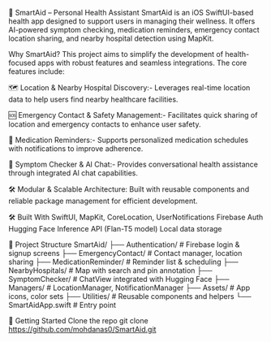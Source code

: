 📱 SmartAid – Personal Health Assistant
SmartAid is an iOS SwiftUI-based health app designed to support users in managing their wellness. It offers AI-powered symptom checking, medication reminders, emergency contact location sharing, and nearby hospital detection using MapKit.

Why SmartAid?
This project aims to simplify the development of health-focused apps with robust features and seamless integrations. The core features include:

🗺️ Location & Nearby Hospital Discovery:-  Leverages real-time location data to help users find nearby healthcare facilities.

🆘 Emergency Contact & Safety Management:-  Facilitates quick sharing of location and emergency contacts to enhance user safety.

💊 Medication Reminders:-  Supports personalized medication schedules with notifications to improve adherence.

🤖 Symptom Checker & Al Chat:- Provides conversational health assistance through integrated Al chat capabilities.

🛠️ Modular & Scalable Architecture: Built with reusable components and reliable package management for efficient development.


🛠️ Built With
SwiftUI, MapKit, CoreLocation, UserNotifications
Firebase Auth
Hugging Face Inference API (Flan-T5 model)
Local data storage

📂 Project Structure
SmartAid/
├── Authentication/             # Firebase login & signup screens
├── EmergencyContact/           # Contact manager, location sharing
├── MedicationReminder/         # Reminder list & scheduling
├── NearbyHospitals/            # Map with search and pin annotation
├── SymptomChecker/             # ChatView integrated with Hugging Face
├── Managers/                   # LocationManager, NotificationManager
├── Assets/                     # App icons, color sets
├── Utilities/                  # Reusable components and helpers
└── SmartAidApp.swift           # Entry point


🚀 Getting Started
Clone the repo
git clone https://github.com/mohdanas0/SmartAid.git


